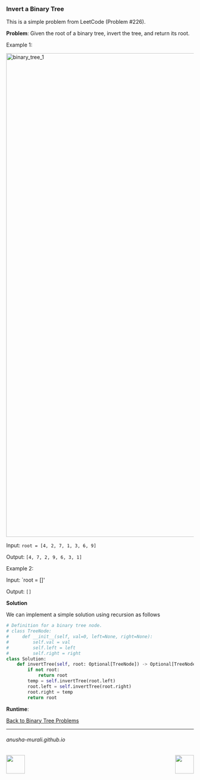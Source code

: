 ### Invert a Binary Tree

This is a simple problem from LeetCode (Problem #226).

**Problem**: Given the root of a binary tree, invert the tree, and return its root.

Example 1:

<img width="1300" alt="binary_tree_1" src="https://github.com/user-attachments/assets/460d5dc6-58f3-460d-a49d-e08509060605" />

Input: `root = [4, 2, 7, 1, 3, 6, 9]`

Output: `[4, 7, 2, 9, 6, 3, 1]`

Example 2:

Input: `root = []'

Output: `[]`

**Solution**

We can implement a simple solution using recursion as follows

```python
# Definition for a binary tree node.
# class TreeNode:
#     def __init__(self, val=0, left=None, right=None):
#         self.val = val
#         self.left = left
#         self.right = right
class Solution:
    def invertTree(self, root: Optional[TreeNode]) -> Optional[TreeNode]:
        if not root:
            return root
        temp = self.invertTree(root.left)
        root.left = self.invertTree(root.right)
        root.right = temp
        return root
```

**Runtime**: 

[Back to Binary Tree Problems](./problems.md)

* * *
###### anusha-murali.github.io

<img src="https://github.com/anusha-murali/anusha-murali.github.io/assets/111596338/639243aa-2857-4595-a65a-7852762bb002" width="50" height="50" align="left">

[<img src="https://github.com/user-attachments/assets/989cfb30-4fb8-40f8-a812-8a054869aa32" width="50" height="50" align="right">](../index.md)

